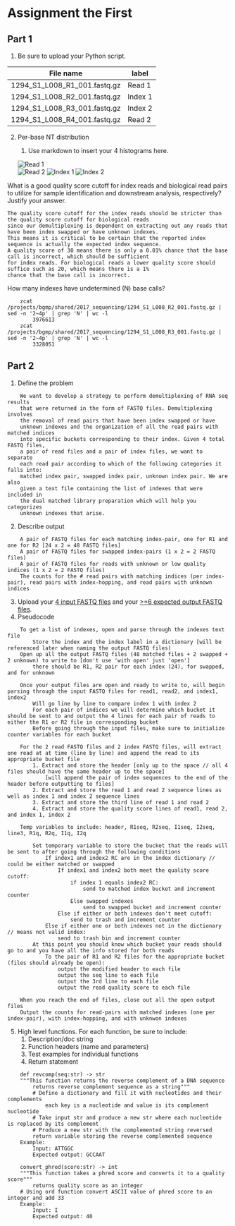 # Assignment the First

## Part 1
1. Be sure to upload your Python script.

| File name | label |
|---|---|
| 1294_S1_L008_R1_001.fastq.gz | Read 1 |
| 1294_S1_L008_R2_001.fastq.gz | Index 1 |
| 1294_S1_L008_R3_001.fastq.gz | Index 2 |
| 1294_S1_L008_R4_001.fastq.gz | Read 2 |

2. Per-base NT distribution
    1. Use markdown to insert your 4 histograms here.
    
    ![Read 1](https://github.com/czakarian/Demultiplex/blob/master/Assignment-the-first/Read_1.png)  
    ![Read 2](https://github.com/czakarian/Demultiplex/blob/master/Assignment-the-first/Read_2.png)
    ![Index 1](https://github.com/czakarian/Demultiplex/blob/master/Assignment-the-first/Index_1.png)
    ![Index 2](https://github.com/czakarian/Demultiplex/blob/master/Assignment-the-first/Index_2.png)


What is a good quality score cutoff for index reads and biological read pairs to utilize for sample identification and downstream analysis, respectively? Justify your answer.
```
The quality score cutoff for the index reads should be stricter than the quality score cutoff for biological reads
since our demultiplexing is dependent on extracting out any reads that have been index swapped or have unknown indexes.
This means it is critical to be certain that the reported index sequence is actually the expected index sequence.
A quality score of 30 means there is only a 0.01% chance that the base call is incorrect, which should be sufficient 
for index reads. For biological reads a lower quality score should suffice such as 20, which means there is a 1%
chance that the base call is incorrect.
```

How many indexes have undetermined (N) base calls?
```
    zcat /projects/bgmp/shared/2017_sequencing/1294_S1_L008_R2_001.fastq.gz | sed -n '2~4p' | grep 'N' | wc -l
        3976613
    zcat /projects/bgmp/shared/2017_sequencing/1294_S1_L008_R3_001.fastq.gz | sed -n '2~4p' | grep 'N' | wc -l
        3328051
```

    
## Part 2
1. Define the problem
```
    We want to develop a strategy to perform demultiplexing of RNA seq results 
    that were returned in the form of FASTQ files. Demultiplexing involves
    the removal of read pairs that have been index swapped or have
    unknown indexes and the organization of all the read pairs with matched indices
    into specific buckets corresponding to their index. Given 4 total FASTQ files,
    a pair of read files and a pair of index files, we want to separate
    each read pair according to which of the following categories it falls into:
    matched index pair, swapped index pair, unknown index pair. We are also
    given a text file containing the list of indexes that were included in
    the dual matched library preparation which will help you categorizes
    unknown indexes that arise.
```
2. Describe output
```
    A pair of FASTQ files for each matching index-pair, one for R1 and one for R2 [24 x 2 = 48 FASTQ files]
    A pair of FASTQ files for swapped index-pairs (1 x 2 = 2 FASTQ files)
    A pair of FASTQ files for reads with unknown or low quality indices (1 x 2 = 2 FASTQ files)
    The counts for the # read pairs with matching indices (per index-pair), read pairs with index-hopping, and read pairs with unknown indices
```
3. Upload your [4 input FASTQ files](../TEST-input_FASTQ) and your [>=6 expected output FASTQ files](../TEST-output_FASTQ).
4. Pseudocode
```
    To get a list of indexes, open and parse through the indexes text file
        Store the index and the index label in a dictionary [will be referenced later when naming the output FASTQ files)
    Open up all the output FASTQ files (48 matched files + 2 swapped + 2 unknown) to write to [don't use 'with open' just 'open']
        there should be R1, R2 pair for each index (24), for swapped, and for unknown

    Once your output files are open and ready to write to, will begin parsing through the input FASTQ files for read1, read2, and index1, index2
        Will go line by line to compare index 1 with index 2
        For each pair of indices we will determine which bucket it should be sent to and output the 4 lines for each pair of reads to either the R1 or R2 file in corresponding bucket
        Before going through the input files, make sure to initialize counter variables for each bucket

    For the 2 read FASTQ files and 2 index FASTQ files, will extract one read at at time (line by line) and append the read to its appropriate bucket file
        1. Extract and store the header [only up to the space // all 4 files should have the same header up to the space]
            [will append the pair of index sequences to the end of the header before outputting to files]
        2. Extract and store the read 1 and read 2 sequence lines as well as index 1 and index 2 sequence lines 
        3. Extract and store the third line of read 1 and read 2 
        4. Extract and store the quality score lines of read1, read 2, and index 1, index 2 

    Temp variables to include: header, R1seq, R2seq, I1seq, I2seq, line3, R1q, R2q, I1q, I2q

        Set temporary variable to store the bucket that the reads will be sent to after going through the following conditions
            If index1 and index2 RC are in the index dictionary // could be either matched or swapped 
                If index1 and index2 both meet the quality score cutoff:
                    if index 1 equals index2 RC:
                        send to matched index bucket and increment counter 
                    Else swapped indexes
                        send to swapped bucket and increment counter
                Else if either or both indexes don't meet cutoff: 
                    send to trash and increment counter      
            Else if either one or both indexes not in the dictionary // means not valid index:
                send to trash bin and increment counter
        At this point you should know which bucket your reads should go to and you have all the info stored for both reads
            To the pair of R1 and R2 files for the appropriate bucket (files should already be open):
                output the modified header to each file
                output the seq line to each file
                output the 3rd line to each file
                output the read quality score to each file 

    When you reach the end of files, close out all the open output files 
    Output the counts for read-pairs with matched indexes (one per index-pair), with index-hopping, and with unknwon indexes
```
5. High level functions. For each function, be sure to include:
    1. Description/doc string
    2. Function headers (name and parameters)
    3. Test examples for individual functions
    4. Return statement
```
    def revcomp(seq:str) -> str
    """This function returns the reverse complement of a DNA sequence
        returns reverse complement sequence as a string"""
        # Define a dictionary and fill it with nucleotides and their complements 
            each key is a nucleotide and value is its complement nucleotide
        # Take input str and produce a new str where each nucleotide is replaced by its complement
        # Produce a new str with the complemented string reversed 
        return variable storing the reverse complemented sequence
    Example:
        Input: ATTGGC
        Expected output: GCCAAT

    convert_phred(score:str) -> int
    """This function takes a phred score and converts it to a quality score"""
        returns quality score as an integer
    # Using ord function convert ASCII value of phred score to an integer and add 33 
    Example:
        Input: I
        Expected output: 40
```
